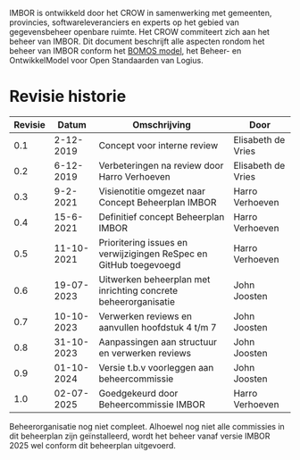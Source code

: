IMBOR is ontwikkeld door het CROW in samenwerking met gemeenten, provincies, softwareleveranciers en experts op het gebied van gegevensbeheer openbare ruimte. Het CROW commiteert zich aan het beheer van IMBOR. Dit document beschrijft alle aspecten rondom het beheer van IMBOR conform het [BOMOS model](https://www.logius.nl/diensten/bomos), het Beheer- en OntwikkelModel voor Open Standaarden van Logius. 

# Revisie historie 

| Revisie | Datum     | Omschrijving                                       | Door               |
|---------|-----------|----------------------------------------------------|--------------------|
| 0.1     | 2-12-2019 | Concept voor interne review                        | Elisabeth de Vries |
| 0.2     | 6-12-2019 | Verbeteringen na review door Harro Verhoeven       | Elisabeth de Vries |
| 0.3     | 9-2-2021  | Visienotitie omgezet naar Concept Beheerplan IMBOR | Harro Verhoeven    |
| 0.4	|  15-6-2021     |	    Definitief concept Beheerplan IMBOR | Harro Verhoeven
| 0.5    |	11-10-2021  | 	    Prioritering issues en verwijzigingen ReSpec en GitHub toegevoegd | Harro Verhoeven |
| 0.6   |	19-07-2023  | 	    Uitwerken beheerplan met inrichting concrete beheerorganisatie	| John Joosten |
| 0.7    |	10-10-2023   |  	Verwerken reviews en aanvullen hoofdstuk 4 t/m 7 | John Joosten |
| 0.8   |   31-10-2023  |       Aanpassingen aan structuur en verwerken reviews | John Joosten  | 
| 0.9   |   01-10-2024  |       Versie t.b.v voorleggen aan beheercommissie | John Joosten  | 
| 1.0  |   02-07-2025  |       Goedgekeurd door Beheercommissie IMBOR | Harro Verhoeven   | 

<aside class="advisement" title=Beheerplan status>
Beheerorganisatie nog niet compleet. Alhoewel nog niet alle commissies in dit beheerplan zijn geïnstalleerd, wordt het beheer vanaf versie IMBOR 2025 wel conform dit beheerplan uitgevoerd.
</asdie class>